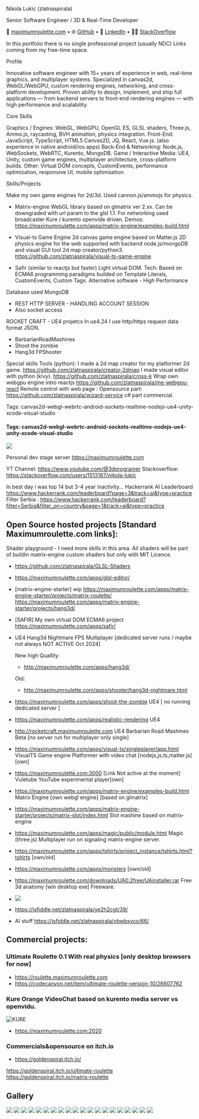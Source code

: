 Nikola Lukic (zlatnaspirala)

Senior Software Engineer / 3D & Real-Time Developer

📧 [maximumroulette.com](https://maximumroulette.com) • 
🌐 [GitHub](https://github.com/zlatnaspirala) • 
💼 [LinkedIn](https://www.linkedin.com/in/3dprogramer/) • 
🧑‍💻 [StackOverflow](https://stackoverflow.com/users/1513187/nikola-lukic)

In this portfolio there is no single professional project (usually NDC) Links coming from my free-time space.

Profile

Innovative software engineer with 15+ years of experience in web, real-time graphics, and multiplayer systems. Specialized in canvas2d, WebGL/WebGPU, custom rendering engines, networking, and cross-platform development. Proven ability to design, implement, and ship full applications — from backend servers to front-end rendering engines — with high performance and scalability.

Core Skills

Graphics / Engines: WebGL, WebGPU, OpenGL ES, GLSL shaders, Three.js, Ammo.js, raycasting, BVH animation, physics integration.
Front-End: JavaScript, TypeScript, HTML5 Canvas2D, JQ, React, Vue.js. (also experience in native android/ios apps)
Back-End & Networking: Node.js, WebSockets, WebRTC, Kurento, MongoDB.
Game / Interactive Media: UE4, Unity, custom game engines, multiplayer architecture, cross-platform builds.
Other: Virtual DOM concepts, CustomEvents, performance optimization, responsive UI, mobile optimisation.

Skills/Projects

Make my own game engines for 2d/3d. Used cannon.js/ammojs for physics.

- Matrix-engine
WebGL library based on glmatrix ver 2.xx. Can be downgraded with url param to the glsl 1.1.
For networking used broadcaster Kure / kurento openvide driven.
Demos: https://maximumroulette.com/apps/matrix-engine/examples-build.html

- Visual-ts Game Engine
2d canvas game engine based on Matter.js 2D physics engine for the web supported with backend node.js/mongoDB and visual GUI tool 2d map creator/python3.
https://github.com/zlatnaspirala/visual-ts-game-engine

- Safir (similar to reactjs but faster) Light virtual DOM. Tech: Based on ECMA6 programming paradigms builded on Template Literals, CustomEvents, Custom Tags.
Alternative software - High Performance

Database used MongoDB
 - REST HTTP SERVER - HANDLING ACCOUNT SESSION
 - Also socket access

ROCKET CRAFT - UE4 projetcs
In ue4.24 I use http/https request data format JSON.
- BarbarianRoadMashines
- Shoot the zombie
- Hang3d FPShooter

Special skills Tools (python):
I made a 2d map creator for my platformer 2d game.
https://github.com/zlatnaspirala/creator-2dmap
I made visual editor with python (kivy).
https://github.com/zlatnaspirala/cross-k
Wrap own webgpu engine intro reactjs https://github.com/zlatnaspirala/me-webgpu-react
Remote control with web page : Opensource part: https://github.com/zlatnaspirala/wizard-service c# part commercial.

Tags: canvas2d-webgl-webrtc-android-sockets-realtime-nodejs-ue4-unity-xcode-visual-studio

#### Tags: canvas2d-webgl-webrtc-android-sockets-realtime-nodejs-ue4-unity-xcode-visual-studio
![](https://github.com/zlatnaspirala/zlatnaspirala/blob/master/images/nikola_lukic.png)

Personal dev stage server https://maximumroulette.com

YT Channel: https://www.youtube.com/@3dprogramer
Stackoverflow: https://stackoverflow.com/users/1513187/nikola-lukic

In best day i was top 14 but 3-4 year inactivity...
Hackerrank AI Leaderboard https://www.hackerrank.com/leaderboard?page=3&track=ai&type=practice
Filter Serbia : https://www.hackerrank.com/leaderboard?filter=Serbia&filter_on=country&page=1&track=ai&type=practice

## Open Source hosted projects [Standard Maximumroulette.com links]:

 Shader playground - I need more skills in this area. All shaders will be part
 of buildin matrix-engine custom shaders but only with MIT Licence.
 - https://github.com/zlatnaspirala/GLSL-Shaders
 - https://maximumroulette.com/apps/glsl-editor/
   
 - [matrix-engine-starter] wip
    https://maximumroulette.com/apps/matrix-engine-starter/projects/matrix-roulette/
    https://maximumroulette.com/apps/matrix-engine-starter/projects/hang3d/
 
 - [SAFIR] My own virtual DOM ECMA6 project https://maximumroulette.com/apps/safir/

 - UE4 Hang3d Nightmare FPS Multiplayer [dedicated server runs / maybe not always NOT ACTIVE Oct 2024]

   New high Quallity:

    - http://maximumroulette.com/apps/hang3d/

   Old:
    - http://maximumroulette.com/apps/shooter/hang3d-nightmare.html
 
 - https://maximumroulette.com/apps/shoot-the-zombie  UE4 [ no running dedicated server ]

 - https://maximumroulette.com/apps/realistic-rendering  UE4 

 - http://rocketcraft.maximumroulette.com  UE4 Barbarian Road Mashines Beta [no server run for multiplayer only single]

 - https://maximumroulette.com/apps/visual-ts/singleplayer/app.html VisualTS Game engine Platformer with video chat [nodejs,js,ts,matter.js] [own]

 - https://maximumroulette.com:3000 [Link Not active at the moment]  Vuletube YouTube experimental player[own]

 - https://maximumroulette.com/apps/matrix-engine/examples-build.html  Matrix Engine [own webgl engine] [based on glmatrix]
 
 - https://maximumroulette.com/apps/matrix-engine-starter/projects/matrix-slot/index.html Slot mashine based on matrix-engine
   
 - https://maximumroulette.com/apps/magic/public/module.html   Magic (three.js) Multiplayer run on signaling matrix-engine server.

 - https://maximumroulette.com/apps/tshirts/project_instance/tshirts.html?tshirts [own/old]

 - https://maximumroulette.com/apps/monsters [own/old]

 - https://maximumroulette.com/downloads/UA0.2free/UAinstaller.rar Free 3d anatomy [win desktop exe] Freeware.
 - ![](https://github.com/zlatnaspirala/maximumroulette-com/blob/master/2021/public/assets/images/ua/1.png)

 - https://jsfiddle.net/zlatnaspirala/ye2h2cgt/39/

 - AI stuff https://jsfiddle.net/zlatnaspirala/vbwbsyco/66/

## Commercial projects:

### Ultimate Roulette 0.1 With real physics [only desktop browsers for now]
 - https://roulette.maximumroulette.com
 - https://codecanyon.net/item/ultimate-roulette-version-10/26607762

### Kure Orange VideoChat based on kurento media server vs openvidu.
![KURE](https://github.com/zlatnaspirala/zlatnaspirala/blob/master/images/favicon-96x96.png)
- https://maximumroulette.com:2020

### Commercials&opensource on itch.io
 - https://goldenspiral.itch.io/

 https://goldenspiral.itch.io/ultimate-roulette
 https://goldenspiral.itch.io/matrix-roulette

## Gallery

<img src="https://github.com/zlatnaspirala/zlatnaspirala/blob/master/images/00.png" />
<img src="https://github.com/zlatnaspirala/zlatnaspirala/blob/master/images/1.png" />
<img src="https://github.com/zlatnaspirala/zlatnaspirala/blob/master/images/2.png" />
<img src="https://github.com/zlatnaspirala/zlatnaspirala/blob/master/images/3.png" />
<img src="https://github.com/zlatnaspirala/zlatnaspirala/blob/master/images/4.png" />
<img src="https://github.com/zlatnaspirala/zlatnaspirala/blob/master/images/3d-jamb.png" />
<img src="https://github.com/zlatnaspirala/zlatnaspirala/blob/master/images/performance.png" />
<img src="https://github.com/zlatnaspirala/zlatnaspirala/blob/master/images/brm.png" />
<img src="https://github.com/zlatnaspirala/zlatnaspirala/blob/master/images/brm2.png" />
<img src="https://github.com/zlatnaspirala/zlatnaspirala/blob/master/images/hang-play.png" />
<img src="https://github.com/zlatnaspirala/zlatnaspirala/blob/master/images/hang.png" />
<img src="https://github.com/zlatnaspirala/zlatnaspirala/blob/master/images/hang3dm.png" />
<img src="https://github.com/zlatnaspirala/zlatnaspirala/blob/master/images/shooter1.png" />
<img src="https://github.com/zlatnaspirala/zlatnaspirala/blob/master/images/shooter2.png" />
<img src="https://github.com/zlatnaspirala/zlatnaspirala/blob/master/images/zombie2.png" />
<img src="https://github.com/zlatnaspirala/zlatnaspirala/blob/master/images/hang3d-matrix.png" />
<img src="https://github.com/zlatnaspirala/zlatnaspirala/blob/master/images/matrix-roulette-1.png" />
<img src="https://github.com/zlatnaspirala/zlatnaspirala/blob/master/images/matrix-roulette-2.png" />
<img src="https://github.com/zlatnaspirala/zlatnaspirala/blob/master/images/matrix-roulette.png" />
<img src="https://github.com/zlatnaspirala/zlatnaspirala/blob/master/images/33.png" />
